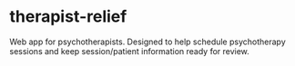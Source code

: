 # therapist-relief
Web app for psychotherapists. Designed to help schedule psychotherapy sessions and keep session/patient information ready for review.
